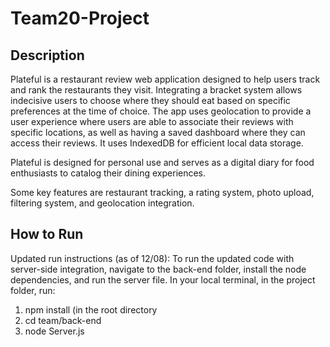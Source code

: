 # Team20-Project

## Description
Plateful is a restaurant review web application designed to help users track and rank the restaurants they visit. Integrating a bracket system allows indecisive users to choose where they should eat based on specific preferences at the time of choice. The app uses geolocation to provide a user experience where users are able to associate their reviews with specific locations, as well as having a saved dashboard where they can access their reviews. It uses IndexedDB for efficient local data storage.

Plateful is designed for personal use and serves as a digital diary for food enthusiasts to catalog their dining experiences. 

Some key features are restaurant tracking, a rating system, photo upload, filtering system, and geolocation integration. 

## How to Run
Updated run instructions (as of 12/08): To run the updated code with server-side integration, navigate to the back-end folder, install the node dependencies, and run the server file. In your local terminal, in the project folder, run:
1. npm install (in the root directory
2. cd team/back-end
3. node Server.js
